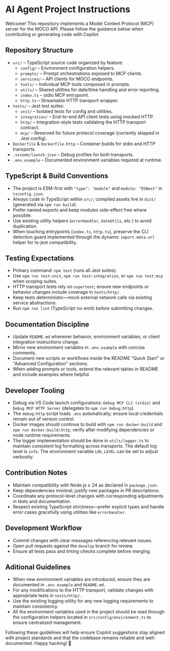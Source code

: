 # AI Agent Project Instructions

Welcome! This repository implements a Model Context Protocol (MCP) server for the MOCO API. Please follow the guidance below when contributing or generating code with Copilot.

## Repository Structure

- `src/` – TypeScript source code organized by feature:
  - `config/` – Environment configuration helpers.
  - `prompts/` – Prompt orchestrations exposed to MCP clients.
  - `services/` – API clients for MOCO endpoints.
  - `tools/` – Individual MCP tools composed in prompts.
  - `utils/` – Shared utilities for date/time handling and error reporting.
  - `index.ts` – stdio MCP entrypoint.
  - `http.ts` – Streamable HTTP transport wrapper.
- `tests/` – Jest test suites:
  - `unit/` – Isolated tests for config and utilities.
  - `integration/` – End-to-end API client tests using mocked HTTP.
  - `http/` – Integration-style tests validating the HTTP transport contract.
  - `mcp/` – Reserved for future protocol coverage (currently skipped in Jest config).
- `Dockerfile` & `Dockerfile.http` – Container builds for stdio and HTTP transports.
- `.vscode/launch.json` – Debug profiles for both transports.
- `.env.example` – Documented environment variables required at runtime.

## TypeScript & Build Conventions

- The project is ESM-first with `"type": "module"` and `module: "ESNext"` in `tsconfig.json`.
- Always code in TypeScript within `src/`; compiled assets live in `dist/` (generated via `npm run build`).
- Prefer named exports and keep modules side-effect free where possible.
- Use existing utility helpers (`errorHandler`, `dateUtils`, etc.) to avoid duplication.
- When touching entrypoints (`index.ts`, `http.ts`), preserve the CLI detection guard implemented through the dynamic `import.meta.url` helper for ts-jest compatibility.

## Testing Expectations

- Primary command: `npm test` (runs all Jest suites).
- Use `npm run test:unit`, `npm run test:integration`, or `npm run test:mcp` when scoping suites.
- HTTP transport tests rely on `supertest`; ensure new endpoints or behavior changes include coverage in `tests/http/`.
- Keep tests deterministic—mock external network calls via existing service abstractions.
- Run `npm run lint` (TypeScript no-emit) before submitting changes.

## Documentation Discipline

- Update `README.md` whenever behavior, environment variables, or client integration instructions change.
- Mirror new environment variables in `.env.example` with concise comments.
- Document new scripts or workflows inside the README "Quick Start" or "Advanced Configuration" sections.
- When adding prompts or tools, extend the relevant tables in README and include examples where helpful.

## Developer Tooling

- Debug via VS Code launch configurations: `Debug MCP CLI (stdio)` and `Debug MCP HTTP Server` (delegates to `npm run debug:http`).
- The `debug:http` script loads `.env` automatically; ensure local credentials remain out of version control.
- Docker images should continue to build with `npm run docker:build` and `npm run docker:build:http`; verify after modifying dependencies or node runtime requirements.
- The logger implementation should be done in `utils/logger.ts` to maintain consistent log formatting across transports. The default log level is `info`. The environment variable `LOG_LEVEL` can be set to adjust verbosity.

## Contribution Notes

- Maintain compatibility with Node.js ≥ 24 as declared in `package.json`.
- Keep dependencies minimal; justify new packages in PR descriptions.
- Coordinate any protocol-level changes with corresponding adjustments in tests and documentation.
- Respect existing TypeScript strictness—prefer explicit types and handle error cases gracefully using utilities like `errorHandler`.

## Development Workflow
- Commit changes with clear messages referencing relevant issues.
- Open pull requests against the `develop` branch for review.
- Ensure all tests pass and linting checks complete before merging.

## Aditional Guidelines
- When new environment variables are introduced, ensure they are documented in `.env.example` and `README.md`.
- For any modifications to the HTTP transport, validate changes with appropriate tests in `tests/http/`.
- Use the existing logging utility for any new logging requirements to maintain consistency.
- All the environment variables used in the project should be read through the configuration helpers located in `src/config/environment.ts` to ensure centralized management.

Following these guidelines will help ensure Copilot suggestions stay aligned with project standards and that the codebase remains reliable and well-documented. Happy hacking! 🚀
